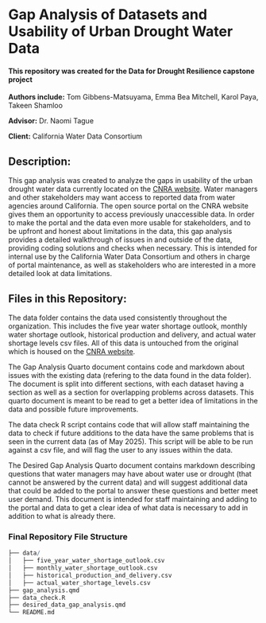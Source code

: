 # Gap Analysis of Datasets and Usability of Urban Drought Water Data
#### This repository was created for the Data for Drought Resilience capstone project 

**Authors include:** Tom Gibbens-Matsuyama, Emma Bea Mitchell, Karol Paya, Takeen Shamloo

**Advisor:** Dr. Naomi Tague

**Client:** California Water Data Consortium

## Description:

This gap analysis was created to analyze the gaps in usability of the urban drought water data currently located on the [CNRA website](https://data.cnra.ca.gov/dataset/urban-water-data-drought). Water managers and other stakeholders may want access to reported data from water agencies around California. The open source portal on the CNRA website gives them an opportunity to access previously unaccessible data. In order to make the portal and the data even more usable for stakeholders, and to be upfront and honest about limitations in the data, this gap analysis provides a detailed walkthrough of issues in and outside of the data, providing coding solutions and checks when necessary. This is intended for internal use by the California Water Data Consortium and others in charge of portal maintenance, as well as stakeholders who are interested in a more detailed look at data limitations. 

## Files in this Repository:

The data folder contains the data used consistently throughout the organization. This includes the five year water shortage outlook, monthly water shortage outlook, historical production and delivery, and actual water shortage levels csv files. All of this data is untouched from the original which is housed on the [CNRA website](https://data.cnra.ca.gov/dataset/urban-water-data-drought). 

The Gap Analysis Quarto document contains code and markdown about issues with the existing data (refering to the data found in the data folder). The document is split into different sections, with each dataset having a section as well as a section for overlapping problems across datasets. This quarto document is meant to be read to get a better idea of limitations in the data and possible future improvements.

The data check R script contains code that will allow staff maintaining the data to check if future additions to the data have the same problems that is seen in the current data (as of May 2025). This script will be able to be run against a csv file, and will flag the user to any issues within the data.

The Desired Gap Analysis Quarto document contains markdown describing questions that water managers may have about water use or drought (that cannot be answered by the current data) and will suggest additional data that could be added to the portal to answer these questions and better meet user demand. This document is intended for staff maintaining and adding to the portal and data to get a clear idea of what data is necessary to add in addition to what is already there. 

### Final Repository File Structure
```r
├── data/
│   ├── five_year_water_shortage_outlook.csv
│   ├── monthly_water_shortage_outlook.csv
│   ├── historical_production_and_delivery.csv
│   ├── actual_water_shortage_levels.csv
├── gap_analysis.qmd
├── data_check.R
├── desired_data_gap_analysis.qmd
└── README.md
```


